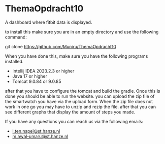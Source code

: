 # ThemaOpdracht10
A dashboard where fitbit data is displayed.

to install this make sure you are in an empty directory and use the following command: 

git clone https://github.com/Muniru/ThemaOpdracht10

When you have done this, make sure you have the following programs installed.
* Intellij IDEA 2023.2.3 or higher
* Java 17 or higher
* Tomcat 9.0.84 or 9.0.85

after that you have to configure the tomcat and build the gradle.
Once this is done you should be able to run the website. you can upload the zip file of the smartwatch you have via the upload form.
When the zip file does not work in one go you may have to unzip and rezip the file. after that you can see different 
graphs that display the amount of steps you made.

If you have any questions you can reach us via the following emails:
* [l.ten.napel@st.hanze.nl](mailto:l.ten.napel@st.hanze.nl)
* [m.awal-umaru@st.hanze.nl](mailto:m.awal-umaru@st.hanze.nl)
